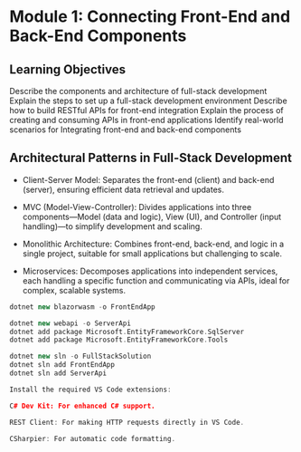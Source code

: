 # Module 1: Connecting Front-End and Back-End Components
## Learning Objectives
Describe the components and architecture of full-stack development
Explain the steps to set up a full-stack development environment
Describe how to build RESTful APIs for front-end integration
Explain the process of creating and consuming APIs in front-end applications
Identify real-world scenarios for Integrating front-end and back-end components

## Architectural Patterns in Full-Stack Development
- Client-Server Model: Separates the front-end (client) and back-end (server), ensuring efficient data retrieval and updates.

- MVC (Model-View-Controller): Divides applications into three components—Model (data and logic), View (UI), and Controller (input handling)—to simplify development and scaling.

- Monolithic Architecture: Combines front-end, back-end, and logic in a single project, suitable for small applications but challenging to scale.

- Microservices: Decomposes applications into independent services, each handling a specific function and communicating via APIs, ideal for complex, scalable systems.

```C++
dotnet new blazorwasm -o FrontEndApp

dotnet new webapi -o ServerApi
dotnet add package Microsoft.EntityFrameworkCore.SqlServer
dotnet add package Microsoft.EntityFrameworkCore.Tools

dotnet new sln -o FullStackSolution
dotnet sln add FrontEndApp
dotnet sln add ServerApi

Install the required VS Code extensions:

C# Dev Kit: For enhanced C# support.

REST Client: For making HTTP requests directly in VS Code.

CSharpier: For automatic code formatting.
```
